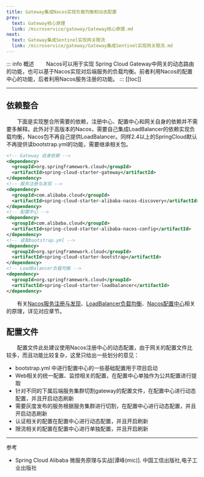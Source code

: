 ```yaml
---
title: Gateway集成Nacos实现负载均衡和动态配置
prev:
  text: Gateway核心原理
  link: /microservice/gateway/Gateway核心原理.md
next:
  text: Gateway集成Sentinel实现网关限流
  link: /microservice/gateway/Gateway集成Sentinel实现网关限流.md
---
```

::: info 概述
&#8195;&#8195;Nacos可以用于实现 Spring Cloud Gateway中网关的动态路由的功能，也可以基于Nacos实现对后端服务的负载均衡。前者利用Nacos的配置中心的功能，后者利用Nacos服务注册的功能。
:::
[[toc]]
***

## 依赖整合
&#8195;&#8195;下面是实现整合所需要的依赖，注册中心、配置中心和网关自身的依赖并不需要多解释。此外对于高版本的Nacos，需要自己集成LoadBalancer的依赖实现负载均衡，Nacos包不再自己提供LoadBalancer。同样2.4以上的SpringCloud默认不再提供读bootstrap.yml的功能，需要继承相关包。

```xml
<!-- Gateway 自身依赖 -->
<dependency>
  <groupId>org.springframework.cloud</groupId>
  <artifactId>spring-cloud-starter-gateway</artifactId>
</dependency>
<!-- 服务注册与发现 -->
<dependency>
  <groupId>com.alibaba.cloud</groupId>
  <artifactId>spring-cloud-starter-alibaba-nacos-discovery</artifactId>
</dependency>
<!-- 配置中心 -->
<dependency>
  <groupId>com.alibaba.cloud</groupId>
  <artifactId>spring-cloud-starter-alibaba-nacos-config</artifactId>
</dependency>
<!-- 读取bootstrap.yml -->
<dependency>
  <groupId>org.springframework.cloud</groupId>
  <artifactId>spring-cloud-starter-bootstrap</artifactId>
</dependency>
<!-- LoadBalancer负载均衡 -->
<dependency>
  <groupId>org.springframework.cloud</groupId>
  <artifactId>spring-cloud-starter-loadbalancer</artifactId>
</dependency>
```

&#8195;&#8195;有关[Nacos服务注册与发现](../microservice/../register/基于AP架构下的Nacos服务注册和服务发现原理.md)、[LoadBalancer负载均衡](../microservice/../loadbalance/LoadBalancer核心原理.md)、[Nacos配置中心](../microservice/../config/基于Nacos的配置中心实现.md)相关的原理，详见对应章节。

## 配置文件

&#8195;&#8195;配置文件此处建议使用Nacos注册中心的动态配置，由于网关的配置文件比较多，而且功能比较复杂，这里只给出一些划分的意见：
- bootstrap.yml 中进行配置中心的一些基础配置用于项目启动
- Web相关的统一配置、监控相关的配置，在配置中心单独作为公共配置进行提取
- 针对不同的下属后端服务集群切割gateway的配置文件，在配置中心进行动态配置，并且开启动态刷新
- 需要灰度发布的服务根据服务集群进行切割，在配置中心进行动态配置，并且开启动态刷新
- 认证相关的配置在配置中心进行动态配置，并且开启刷新
- 限流相关的配置在配置中心进行单独配置，并且开启刷新

***
参考
- Spring Cloud Alibaba 微服务原理与实战[谭峰(mic)]. 中国工信出版社,电子工业出版社